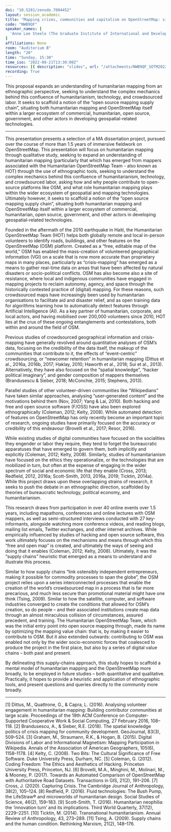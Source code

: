 ```yaml
---
doi: "10.5281/zenodo.7004452"
layout: session_academic
title: "Mapping crises, communities and capitalism on OpenStreetMap: situating humanitarian mapping in the (open source) mapping supply chain"
code: "NWB9QF"
speaker_names: [
  'Anne Lee Steele (The Graduate Institute of International and Development Studies)'
]
affiliations: None
room: "Auditorium B"
length: "20"
time: "Sunday, 15:30"
time_iso: "2022-08-21T13:30:00Z"
resources: [{ description: "slides", url: "/attachments/NWB9QF_SOTM2022-presentation-_DfoVTcO.pdf" }]
recording: True
---
```


This proposal expands an understanding of humanitarian mapping from an ethnographic perspective, seeking to understand the complex mechanics behind this confluence of humanitarianism, technology, and crowdsourced labor. It seeks to scaffold a notion of the “open source mapping supply chain”, situating both humanitarian mapping and OpenStreetMap itself within a larger ecosystem of commercial, humanitarian, open source, government, and other actors in developing geospatial-related technologies.

<hr>

This presentation presents a selection of a MA dissertation project, pursued over the course of more than 1.5 years of immersive fieldwork on OpenStreetMap. This presentation will focus on humanitarian mapping through qualitative study, seeking to expand an understanding of humanitarian mapping (particularly that which has emerged from mappers associated with the Humanitarian OpenStreetMap Team - also known as HOT) through the use of ethnographic tools, seeking to understand the complex mechanics behind this confluence of humanitarianism, technology, and crowdsourced labor, asking how and why people contribute to open-source platforms like OSM, and what role humanitarian mapping plays within the wider ecosystem of geospatial and mapping technologies. Ultimately however, it seeks to scaffold a notion of the “open source mapping supply chain”, situating both humanitarian mapping and OpenStreetMap itself within a larger ecosystem of commercial, humanitarian, open source, government, and other actors in developing geospatial-related technologies.

Founded in the aftermath of the 2010 earthquake in Haiti, the Humanitarian OpenStreetMap Team (HOT) helps both globally remote and local in-person volunteers to identify roads, buildings, and other features on the OpenStreetMap (OSM) platform. Created as a “free, editable map of the world,” OSM has enabled the mass-creation of volunteered geographical information (VGI) on a scale that is now more accurate than proprietary maps in many places, particularly as “crisis-mapping” has emerged as a means to gather real-time data on areas that have been affected by natural disasters or socio-political conflicts. OSM has also become also a site of resistance, where local and indigenous communities have engaged in mapping projects to reclaim autonomy, agency, and space through the historically contested practice of (digital) mapping. For these reasons, such crowdsourced maps have increasingly been used by humanitarian organisations to facilitate aid and disaster relief, and as open training data for algorithms learning how to automatically detect features through Artificial Intelligence (AI). As a key partner of humanitarian, corporate, and local actors, and having mobilised over 200,000 volunteers since 2010, HOT lies at the crux of these ongoing entanglements and contestations, both within and around the field of OSM. 

Previous studies of crowdsourced geographical information and crisis-mapping have generally revolved around quantitative analyses of OSM’s data, focusing on the credibility of the data itself, the makeup of the communities that contribute to it, the effects of “event-centric” crowdsourcing, or “newcomer retention” in humanitarian mapping (Dittus et al., 2016a, 2016b, 2017; Haklay, 2010; Haworth et al., 2018; Sui et al., 2013). Alternatively, they have also focused on the “spatial knowledge”, “hacker political imaginary”, and gender composition of mappers themselves (Brandusescu &amp; Sieber, 2018; McConchie, 2015; Stephens, 2013).
 
Parallel studies of other volunteer-driven communities like “Wikipedians” have taken similar approaches, analysing “user-generated content” and the motivations behind them (Nov, 2007; Yang &amp; Lai, 2010). Both hacking and free and open source software (F/OSS) have also been explored ethnographically (Coleman, 2012; Kelty, 2008). While automated detection of features on OpenStreetMap has only recently become an important topic of research, ongoing studies have primarily focused on the accuracy or credibility of this endeavour (Brovelli et al., 2017; Resor, 2016).
 
While existing studies of digital communities have focused on the socialities they engender or labor they require, they tend to forget the bureaucratic apparatuses that have emerged to govern them, both implicitly and explicitly (Coleman, 2012; Kelty, 2008). Similarly, studies of humanitarianism have focused on the ethics they operationalize, or the technologies that are mobilized in turn, but often at the expense of engaging in the wider spectrum of social and economic life that they enable (Cross, 2013; Redfield, 2012, 2016a; Scott-Smith, 2013, 2016a, 2019; Ticktin, 2014a). While this project draws upon these overlapping strains of research, it seeks to push the debate in an ethnographic direction, scaffolded by theories of bureaucratic technology, political economy, and humanitarianism.
 
This research draws from participation in over 40 online events over 1.5 years, including mapathons, conferences and online lectures with OSM mappers, as well as semi-structured interviews conducted with 27 key-informants, alongside watching more conference videos, and reading blogs, mailing list emails, Twitter exchanges, and other internet archives. While empirically influenced by studies of hacking and open source software, this work ultimately focuses on the mechanisms and means through which this “free and open map” is created, and ultimately the ways of seeing and doing that it enables (Coleman, 2012; Kelty, 2008). Ultimately, it was the “supply chains” heuristic that emerged as a means to understand and illustrate this process.

Similar to how supply chains “link ostensibly independent entrepreneurs, making it possible for commodity processes to span the globe”, the OSM project relies upon a series interconnected processes that enable the creation of the world’s crowdsourced map in a process that is far more precarious, and much less secure than promotional material might have one think (Tsing, 2009). Similar to how the satellite, computer, and software industries converged to create the conditions that allowed for OSM’s creation, so do people – and their associated institutions create map data through an almost miraculous collision of circumstances, assured precedent, and training. The Humanitarian OpenStreetMap Team, which was the initial entry point into open source mapping through, made its name by optimizing the mapping value chain: that is, by making it easier to contribute to OSM. But it also extended outwards: contributing to OSM was enabled not only by the wider socio-economic forces that coalesced to produce the project in the first place, but also by a series of digital value chains – both past and present.

By delineating this supply-chains approach, this study hopes to scaffold a mental model of humanitarian mapping and the OpenStreetMap more broadly, to be employed in future studies – both quantitative and qualitative. Practically, it hopes to provide a heuristic and application of ethnographic tools, and present questions and queries directly to the community more broadly.

<hr>

[1] Dittus, M., Quattrone, G., &amp; Capra, L. (2016). Analysing volunteer engagement in humanitarian mapping: Building contributor communities at large scale. Proceedings of the 19th ACM Conference on Computer-Supported Cooperative Work &amp; Social Computing, 27 February 2016, 108–118.
[2] Brandusescu, A., &amp; Sieber, R.E. (2018). The spatial knowledge politics of crisis mapping for community development. GeoJournal, 83(3), 509–524.
[3] Graham, M., Straumann, R.K., &amp; Hogan, B. (2015). Digital Divisions of Labor and Informational Magnetism: Mapping Participation in Wikipedia. Annals of the Association of American Geographers, 105(6), 1158–1178.
[4] Kelty, C. (2008). Two Bits: The Cultural Significance of Free Software. Duke University Press, Durham, NC.
[5] Coleman, G. (2012). Coding Freedom: The Ethics and Aesthetics of Hacking. Princeton University Press, Princeton, NJ.
[6] Brovelli, M.A., Minghini, M., Molinari, M., &amp; Mooney, P. (2017). Towards an Automated Comparison of OpenStreetMap with Authoritative Road Datasets. Transactions in GIS, 21(2), 191–206.
[7] Cross, J. (2020). Capturing Crisis. The Cambridge Journal of Anthropology, 38(2), 105–124.
[8] Redfield, P. (2016). Fluid technologies: The Bush Pump, the LifeStraw® and microworlds of humanitarian design. Social Studies of Science, 46(2), 159–183.
[9] Scott-Smith, T. (2016). Humanitarian neophilia: the ‘innovation turn’ and its implications. Third World Quarterly, 37(12), 2229–2251.
[10] Ticktin, M. (2014). Transnational humanitarianism. Annual Review of Anthropology, 43, 273–289.
[11] Tsing, A. (2009). Supply chains and the human condition. Rethinking Marxism, 21(2), 148–176.

